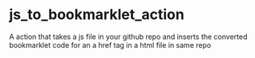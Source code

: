 # js_to_bookmarklet_action
A action that takes a js file in your github repo and inserts the converted bookmarklet code for an a href tag in a html file in same repo
